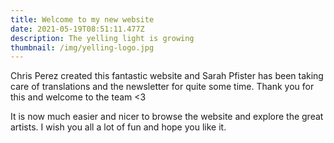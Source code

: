 ```yaml
---
title: Welcome to my new website
date: 2021-05-19T08:51:11.477Z
description: The yelling light is growing
thumbnail: /img/yelling-logo.jpg
---
```

Chris Perez created this fantastic website and Sarah Pfister has been taking care of translations and the newsletter for quite some time. Thank you for this and welcome to the team <3

It is now much easier and nicer to browse the website and explore the great artists. I wish you all a lot of fun and hope you like it.